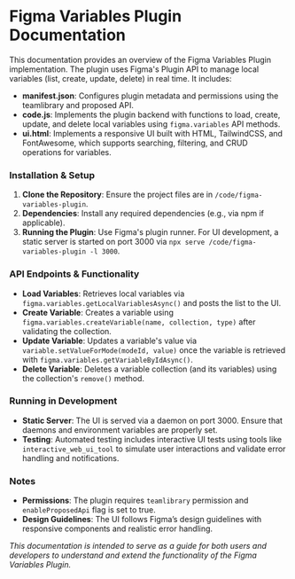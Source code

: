 # Figma Variables Plugin Documentation

This documentation provides an overview of the Figma Variables Plugin implementation. The plugin uses Figma's Plugin API to manage local variables (list, create, update, delete) in real time. It includes:

- **manifest.json**: Configures plugin metadata and permissions using the teamlibrary and proposed API.
- **code.js**: Implements the plugin backend with functions to load, create, update, and delete local variables using `figma.variables` API methods.
- **ui.html**: Implements a responsive UI built with HTML, TailwindCSS, and FontAwesome, which supports searching, filtering, and CRUD operations for variables.

### Installation & Setup

1. **Clone the Repository**: Ensure the project files are in `/code/figma-variables-plugin`.
2. **Dependencies**: Install any required dependencies (e.g., via npm if applicable).
3. **Running the Plugin**: Use Figma's plugin runner. For UI development, a static server is started on port 3000 via `npx serve /code/figma-variables-plugin -l 3000`.

### API Endpoints & Functionality

- **Load Variables**: Retrieves local variables via `figma.variables.getLocalVariablesAsync()` and posts the list to the UI.
- **Create Variable**: Creates a variable using `figma.variables.createVariable(name, collection, type)` after validating the collection.
- **Update Variable**: Updates a variable's value via `variable.setValueForMode(modeId, value)` once the variable is retrieved with `figma.variables.getVariableByIdAsync()`.
- **Delete Variable**: Deletes a variable collection (and its variables) using the collection's `remove()` method.

### Running in Development

- **Static Server**: The UI is served via a daemon on port 3000. Ensure that daemons and environment variables are properly set.
- **Testing**: Automated testing includes interactive UI tests using tools like `interactive_web_ui_tool` to simulate user interactions and validate error handling and notifications.

### Notes

- **Permissions**: The plugin requires `teamlibrary` permission and `enableProposedApi` flag is set to true.
- **Design Guidelines**: The UI follows Figma’s design guidelines with responsive components and realistic error handling.

*This documentation is intended to serve as a guide for both users and developers to understand and extend the functionality of the Figma Variables Plugin.*
